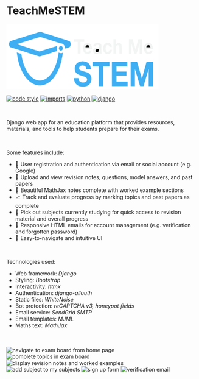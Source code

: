# TeachMeSTEM

<img alt="teachmestem logo" src="staticfiles/images/teachmestem.svg" width="400" height="170">

[![code style](https://img.shields.io/badge/code_style-black-black)](https://github.com/psf/black)
[![imports](https://img.shields.io/badge/imports-isort-blue)](https://github.com/PyCQA/isort)
[![python](https://img.shields.io/badge/python-3.12-ffde75)](https://github.com/python/cpython)
[![django](https://img.shields.io/badge/django-5.2-0c4b32)](https://github.com/django/django)

<br>

Django web app for an education platform that provides resources, materials, and tools to help students prepare for their exams.

<br>

Some features include:

- 🔑 User registration and authentication via email or social account (e.g. Google)
- 📝 Upload and view revision notes, questions, model answers, and past papers
- 📐 Beautiful MathJax notes complete with worked example sections
- 📈 Track and evaluate progress by marking topics and past papers as complete
- 📍 Pick out subjects currently studying for quick access to revision material and overall progress
- 💌 Responsive HTML emails for account management (e.g. verification and forgotten password)
- 🚢 Easy-to-navigate and intuitive UI

<br>

Technologies used:

- Web framework: _Django_
- Styling: _Bootstrap_
- Interactivity:  _htmx_
- Authentication: _django-allauth_
- Static files: _WhiteNoise_
- Bot protection: _reCAPTCHA v3, honeypot fields_
- Email service: _SendGrid SMTP_
- Email templates: _MJML_
- Maths text: _MathJax_

<br>
<br>

<img width="49%" alt="navigate to exam board from home page" src="https://github.com/user-attachments/assets/b2db8f76-3505-4327-989c-8ae3a3fea0cb"/>
<img width="49%" alt="complete topics in exam board" src="https://github.com/user-attachments/assets/369955e8-1c59-4b61-81b5-cbae197103bf"/>
<img width="49%" alt="display revision notes and worked examples" src="https://github.com/user-attachments/assets/dcf5c18d-6c48-49e4-8a16-ab2de00879b6"/>
<img width="49%" alt="add subject to my subjects" src="https://github.com/user-attachments/assets/28f14c6d-1aae-4fc7-9e7d-8e97bbb8fd32"/>
<img width="49%" alt="sign up form" src="https://github.com/user-attachments/assets/1c0d6dcd-0040-489a-b5f2-0a135cf3fbd4" />
<img width="49%" alt="verification email" src="https://github.com/user-attachments/assets/3a737182-4cfd-4d5e-a1a7-934478b35e60" />
